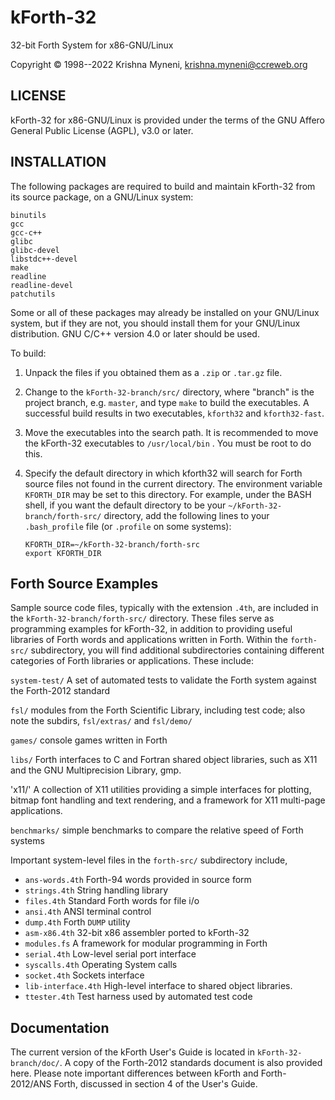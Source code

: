 # kForth-32
32-bit Forth System for x86-GNU/Linux

Copyright &copy; 1998--2022 Krishna Myneni, <krishna.myneni@ccreweb.org>

## LICENSE

kForth-32 for x86-GNU/Linux is provided under the terms of the GNU
Affero General Public License (AGPL), v3.0 or later.


## INSTALLATION 

The following packages are required to build and maintain kForth-32 from
its source package, on a GNU/Linux system:

    binutils
    gcc
    gcc-c++
    glibc
    glibc-devel
    libstdc++-devel
    make
    readline
    readline-devel
    patchutils

Some or all of these packages may already be installed on your GNU/Linux 
system, but if they are not, you should install them for your GNU/Linux
distribution. GNU C/C++ version 4.0 or later should be used.
 
To build:

1. Unpack the files if you obtained them as a `.zip` or `.tar.gz` file.

2. Change to the `kForth-32-branch/src/` directory, where "branch" is the project
   branch, e.g. `master`, and type `make` to build the executables. A successful
   build results in two executables, `kforth32` and `kforth32-fast`.

3. Move the executables into the search path. It is recommended to move
   the kForth-32 executables to `/usr/local/bin` . You must be root to do this.

4. Specify the default directory in which kforth32 will search for Forth source
   files not found in the current directory. The environment variable `KFORTH_DIR`
   may be set to this directory. For example, under the BASH shell, if you want
   the default directory to be your `~/kForth-32-branch/forth-src/` directory, add the
   following lines to your `.bash_profile` file (or `.profile` on some systems):

	   KFORTH_DIR=~/kForth-32-branch/forth-src
	   export KFORTH_DIR

## Forth Source Examples

Sample source code files, typically with the extension `.4th`, are
included in the `kForth-32-branch/forth-src/` directory. These files serve as
programming examples for kForth-32, in addition to providing useful
libraries of Forth words and applications written in Forth. Within the
`forth-src/` subdirectory, you will find additional subdirectories containing
different categories of Forth libraries or applications. These include:

`system-test/`     A set of automated tests to validate the Forth system against
                   the Forth-2012 standard

`fsl/`             modules from the Forth Scientific Library, including test code;
                   also note the subdirs, `fsl/extras/` and `fsl/demo/`

`games/`           console games written in Forth

`libs/`            Forth interfaces to C and Fortran shared object libraries, such
                   as X11 and the GNU Multiprecision Library, gmp.

'x11/'             A collection of X11 utilities providing a simple interfaces
                   for plotting, bitmap font handling and text rendering, and
                   a framework for X11 multi-page applications.

`benchmarks/`      simple benchmarks to compare the relative speed of Forth systems


Important system-level files in the `forth-src/` subdirectory include,

* `ans-words.4th`   Forth-94 words provided in source form
* `strings.4th`     String handling library
* `files.4th`       Standard Forth words for file i/o
* `ansi.4th`        ANSI terminal control
* `dump.4th`	    Forth `DUMP` utility
* `asm-x86.4th`     32-bit x86 assembler ported to kForth-32
* `modules.fs`      A framework for modular programming in Forth
* `serial.4th`      Low-level serial port interface       
* `syscalls.4th`    Operating System calls
* `socket.4th`      Sockets interface
* `lib-interface.4th` High-level interface to shared object libraries.
* `ttester.4th`     Test harness used by automated test code

## Documentation

The current version of the kForth User's Guide is located in `kForth-32-branch/doc/`. A copy of the Forth-2012 standards document is also provided here. Please note important differences between kForth and Forth-2012/ANS Forth, discussed in section 4 of the User's Guide.

